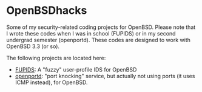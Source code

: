 # OpenBSDhacks
Some of my security-related coding projects for OpenBSD. Please note that I wrote these codes when I was in school (FUPIDS) or in my second undergrad semester (openportd). These codes are designed to work with OpenBSD 3.3 (or so).

The following projects are located here:

* [FUPIDS](https://github.com/cdpxe/OpenBSDhacks/FUPIDS): A "fuzzy" user-profile IDS for OpenBSD
* [openportd](https://github.com/cdpxe/OpenBSDhacks/openportd): "port knocking" service, but actually not using ports (it uses ICMP instead), for OpenBSD.


